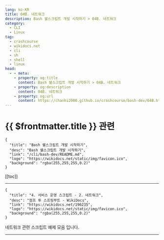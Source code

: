 ```yaml
---
lang: ko-KR
title: 04B. 네트워크
description: Bash 쉘스크립트 개발 시작하기 > 04B. 네트워크
category:
  - CLI
  - Linux
tag: 
  - crashcourse
  - wikidocs.net
  - cli
  - sh
  - shell
  - linux
head:
  - - meta:
    - property: og:title
      content: Bash 쉘스크립트 개발 시작하기 > 04B. 네트워크
    - property: og:description
      content: 04B. 네트워크
    - property: og:url
      content: https://chanhi2000.github.io/crashcourse/bash-dev/04B.html
---
```


# {{ $frontmatter.title }} 관련

```component VPCard
{
  "title": "Bash 쉘스크립트 개발 시작하기",
  "desc": "Bash 쉘스크립트 개발 시작하기",
  "link": "/cli/bash-dev/README.md",
  "logo": "https://wikidocs.net/static/img/favicon.ico",
  "background": "rgba(255,255,255,0.2)"
}
```

[[toc]]

---

```component VPCard
{
  "title": "4. 서비스 운영 스크립트 - 2. 네트워크",
  "desc": "점프 투 스프링부트 - WikiDocs",
  "link": "https://wikidocs.net/196235",
  "logo": "https://wikidocs.net/static/img/favicon.ico",
  "background": "rgba(255,255,255,0.2)"
}
```

네트워크 관련 스크립트 예제 모음 입니다.

<!-- TODO: 작성 -->

---

<TagLinks />